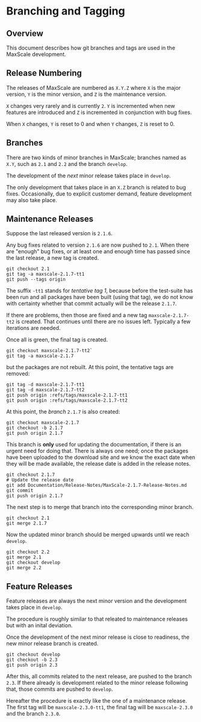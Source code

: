 # Branching and Tagging

## Overview

This document describes how git branches and tags are used in the MaxScale
development.

## Release Numbering

The releases of MaxScale are numbered as `X.Y.Z` where `X` is the major
version, `Y` is the minor version, and `Z` is the maintenance version.

`X` changes very rarely and is currently `2`. `Y` is incremented when new
features are introduced and `Z` is incremented in conjunction with bug
fixes.

When `X` changes, `Y` is reset to 0 and when `Y` changes, `Z` is reset to
0.

## Branches

There are two kinds of minor branches in MaxScale; branches named as
`X.Y`, such as `2.1` and `2.2` and the branch `develop`.

The development of the _next_ minor release takes place in `develop`.

The only development that takes place in an `X.Z` branch is related to bug
fixes. Occasionally, due to explicit customer demand, feature development
may also take place.

## Maintenance Releases

Suppose the last released version is `2.1.6`.

Any bug fixes related to version `2.1.6` are now pushed to `2.1`. When
there are "enough" bug fixes, or at least one and enough time has passed
since the last release, a new tag is created.
```
git checkout 2.1
git tag -a maxscale-2.1.7-tt1
git push --tags origin
```
The suffix `-tt1` stands for _tentative tag 1_, because before the
test-suite has been run and all packages have been built (using that tag),
we do not know with certainty whether that commit actually will be the
release `2.1.7`.

If there are problems, then those are fixed and a new tag
`maxscale-2.1.7-tt2` is created. That continues until there are no issues
left. Typically a few iterations are needed.

Once all is green, the final tag is created.
```
git checkout maxscale-2.1.7-tt2`
git tag -a maxscale-2.1.7
```
but the packages are not rebuilt. At this point, the tentative tags are
removed:
```
git tag -d maxscale-2.1.7-tt1
git tag -d maxscale-2.1.7-tt2
git push origin :refs/tags/maxscale-2.1.7-tt1
git push origin :refs/tags/maxscale-2.1.7-tt2
```
At this point, the _branch_ `2.1.7` is also created:
```
git checkout maxscale-2.1.7
git checkout -b 2.1.7
git push origin 2.1.7
```
This branch is **only** used for updating the documentation, if there is
an urgent need for doing that. There is always one need; once the packages
have been uploaded to the download site and we know the exact date when
they will be made available, the release date is added in the release notes.
```
git checkout 2.1.7
# Update the release date
git add Documentation/Release-Notes/MaxScale-2.1.7-Release-Notes.md
git commit
git push origin 2.1.7
```
The next step is to merge that branch into the corresponding minor branch.
```
git checkout 2.1
git merge 2.1.7
```
Now the updated minor branch should be merged upwards until we reach
`develop`.
```
git checkout 2.2
git merge 2.1
git checkout develop
git merge 2.2
```

## Feature Releases

Feature releases are always the next minor version and the development
takes place in `develop`.

The procedure is roughly similar to that releated to maintenance releases
but with an inital deviation.

Once the development of the next minor release is close to readiness, the
new minor release branch is created.
```
git checkout develop
git checkout -b 2.3
git push origin 2.3
```
After this, all commits related to the next release, are pushed to the
branch `2.3`. If there already is development related to the minor release
following that, those commits are pushed to `develop`.

Hereafter the procedure is exactly like the one of a maintenance
release. The first tag will be `maxscale-2.3.0-tt1`, the final tag will be
`maxscale-2.3.0` and the branch `2.3.0`.
